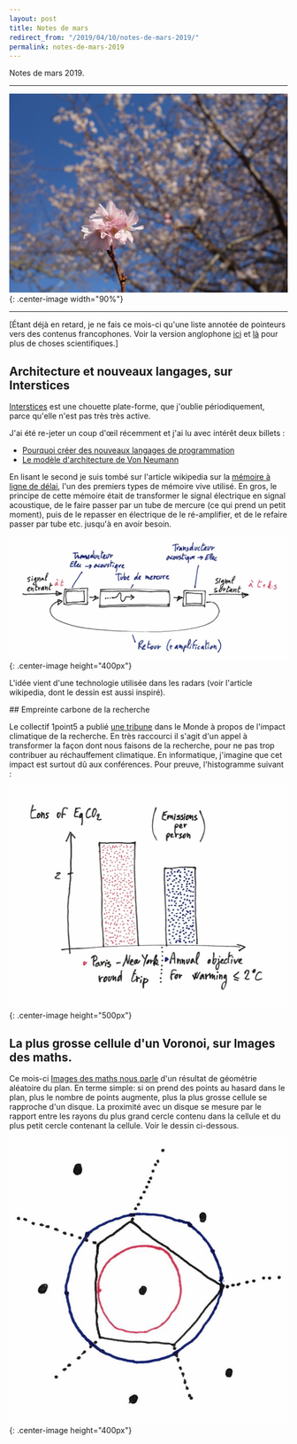 ```yaml
---
layout: post
title: Notes de mars
redirect_from: "/2019/04/10/notes-de-mars-2019/"
permalink: notes-de-mars-2019
---
```


Notes de mars 2019.

---
![](../assets/fleur.png){: .center-image width="90%"}

---

[Étant déjà en retard, je ne fais ce mois-ci 
qu'une liste annotée de pointeurs 
vers des contenus francophones. Voir la version anglophone 
[ici](https://discrete-notes.github.io/march-2019-notes-1) et 
[là](https://discrete-notes.github.io/march-2019-notes-2) pour plus de choses 
scientifiques.]

## Architecture et nouveaux langages, sur Interstices

[Interstices](https://interstices.info) est une chouette plate-forme, que 
j'oublie périodiquement, parce qu'elle n'est pas très très active.

J'ai été re-jeter un coup d'œil récemment et j'ai lu avec intérêt deux billets :

* [Pourquoi créer des nouveaux langages de programmation](https://interstices.info/pourquoi-creer-des-nouveaux-langages-de-programmation/)
* [Le modèle d'architecture de Von Neumann](https://interstices.info/le-modele-darchitecture-de-von-neumann/)

En lisant le second je suis tombé sur l'article wikipedia sur la 
[mémoire à ligne de délai](https://fr.wikipedia.org/wiki/M%C3%A9moire_%C3%A0_ligne_de_d%C3%A9lai),
l'un des premiers types de mémoire vive utilisé. 
En gros, le principe de cette mémoire était de transformer le signal électrique en 
signal acoustique, de le faire passer par un tube de mercure (ce qui prend un 
petit moment), puis de le repasser en électrique de le ré-amplifier, et de le 
refaire passer par tube etc. jusqu'à en avoir besoin. 

![](../assets/mercure.png){: .center-image height="400px"}

L'idée vient d'une technologie utilisée dans les radars (voir l'article 
wikipedia, dont le dessin est aussi inspiré).


## Empreinte carbone de la recherche

Le collectif 1point5 a publié [une tribune](https://www.lemonde.fr/sciences/article/2019/03/19/face-a-l-urgence-climatique-les-scientifiques-doivent-reduire-leur-impact-sur-l-environnement_5438048_1650684.html) dans le Monde à propos de 
l'impact climatique de la recherche. En très raccourci il s'agit d'un appel à 
transformer la façon dont nous faisons de la recherche, pour ne pas trop 
contribuer au réchauffement climatique. En informatique, j'imagine que cet 
impact est surtout dû aux conférences. Pour preuve, l'histogramme suivant : 

![](../assets/histogram-CO2.png){: .center-image height="500px"}

## La plus grosse cellule d'un Voronoi, sur Images des maths. 

Ce mois-ci [Images des maths nous parle](http://images.math.cnrs.fr/Une-version-de-la-conjecture-de-Kendall.html) 
d'un résultat de géométrie aléatoire du plan.
En terme simple: si on prend des points au hasard dans le plan, plus le nombre 
de points augmente, plus la plus grosse cellule se rapproche d'un disque. 
La proximité avec un disque se mesure par le rapport entre les rayons du plus 
grand cercle contenu dans la cellule et du plus petit cercle contenant la cellule. 
Voir le dessin ci-dessous.

![](../assets/voronoi.png){: .center-image height="400px"}



